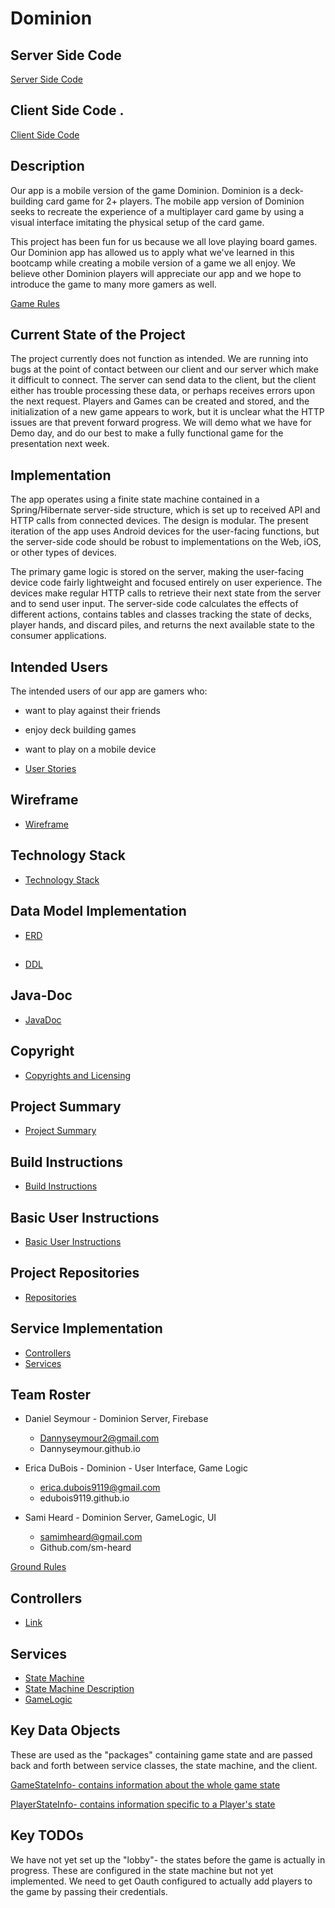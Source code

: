 # Dominion

## Server Side Code

[Server Side Code](https://github.com/dannyseymour/dominion-endpoint-test-spring)

## Client Side Code . 

[Client Side Code](https://github.com/dannyseymour/DominionAndroidTesting)

## Description
Our app is a mobile version of the game Dominion. Dominion is a deck-building card game for 2+ players.
The mobile app version of Dominion seeks to recreate the experience of a multiplayer card game by using 
a visual interface imitating the physical setup of the card game. 

This project has been fun for us because we all love playing board games. Our Dominion app has 
allowed us to apply what we've learned in this bootcamp while creating a mobile version of a game 
we all enjoy. We believe other Dominion players will appreciate our app and we hope to introduce the
game to many more gamers as well. 

[Game Rules](docs/game-rules.md)

## Current State of the Project

The project currently does not function as intended. We are running into bugs at the point of contact between our client and our server
which make it difficult to connect. The server can send data to the client, but the client either has trouble processing these data, or perhaps receives errors upon
the next request. Players and Games can be created and stored, and the initialization of a new game appears to work, but it is unclear what the HTTP issues are that prevent 
forward progress. We will demo what we have for Demo day, and do our best to make a fully functional game for the presentation next week.

## Implementation
The app operates using a finite state machine contained in a Spring/Hibernate server-side structure,
which is set up to received API and HTTP calls from connected devices. The design is modular. The present iteration
of the app uses Android devices for the user-facing functions, but the server-side code should be 
robust to implementations on the Web, iOS, or other types of devices. 

The primary game logic is stored on the server, making the user-facing device code fairly lightweight and focused
entirely on user experience. The devices make regular HTTP calls to retrieve their next state from the server and to 
send user input. The server-side code calculates the effects of different actions, contains tables and classes tracking the state
of decks, player hands, and discard piles, and returns the next available state to the consumer applications.


## Intended Users
The intended users of our app are gamers who:
* want to play against their friends
* enjoy deck building games
* want to play on a mobile device

* [User Stories](docs/user-stories.md)

## Wireframe 
* [Wireframe](docs/wireframe.md)

## Technology Stack
* [Technology Stack](docs/technology-stack.md)

## Data Model Implementation
* [ERD](/docs/data-model-implementation.md)

## 
* [DDL](/docs/ddl.md)

## Java-Doc
* [JavaDoc](/docs/api/index.html)

## Copyright
* [Copyrights and Licensing](/docs/api/copyright-licensing.md)

## Project Summary
* [Project Summary](doc/)

## Build Instructions
* [Build Instructions](docs/build-instructions.md)

## Basic User Instructions
* [Basic User Instructions](docs/basic-user-instructions.md)

## Project Repositories
* [Repositories](https://github.com/dominion-game/dominion-service/tree/master/src/main/java/edu/cnm/deepdive/dominionservice/model/dao)

## Service Implementation
* [Controllers](https://github.com/dominion-game/dominion-service/tree/master/src/main/java/edu/cnm/deepdive/dominionservice/controller)
* [Services](https://github.com/dominion-game/dominion-service/tree/master/src/main/java/edu/cnm/deepdive/dominionservice/service)

## Team Roster
* Daniel Seymour - Dominion Server, Firebase
    * Dannyseymour2@gmail.com
    * Dannyseymour.github.io
    
* Erica DuBois - Dominion - User Interface, Game Logic
    * erica.dubois9119@gmail.com
    * edubois9119.github.io
    
* Sami Heard - Dominion Server, GameLogic, UI
    * samimheard@gmail.com
    * Github.com/sm-heard


[Ground Rules](docs/ground-rules.md)

## Controllers
* [Link](https://github.com/dominion-game/dominion-service/tree/master/src/main/java/edu/cnm/deepdive/dominionservice/controller)

## Services
* [State Machine](https://github.com/dominion-game/dominion-service/blob/master/src/main/java/edu/cnm/deepdive/dominionservice/service/state/StateMachineConfig.java)   
* [State Machine Description](/docs/state%20machine.jpg) 
* [GameLogic](https://github.com/dominion-game/dominion-service/blob/master/src/main/java/edu/cnm/deepdive/dominionservice/service/GameLogic.java)


## Key Data Objects
These are used as the "packages" containing game state and are passed back and forth between service classes,
the state machine, and the client.

[GameStateInfo- contains information about the whole game state](https://github.com/dominion-game/dominion-service/blob/master/src/main/java/edu/cnm/deepdive/dominionservice/model/dto/GameStateInfo.java)

[PlayerStateInfo- contains information specific to a Player's state](https://github.com/dominion-game/dominion-service/blob/master/src/main/java/edu/cnm/deepdive/dominionservice/model/dto/PlayerStateInfo.java)

## Key TODOs
We have not yet set up the "lobby"- the states before the game is actually in progress. These are configured in the state machine but not yet implemented.
We need to get Oauth configured to actually add players to the game by passing their credentials.

